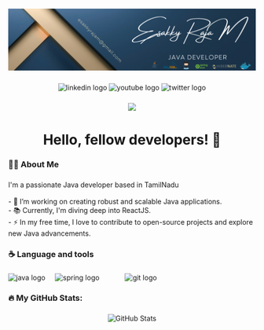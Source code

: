 ![logo](https://github.com/Esakkyrajam/Esakkyrajam/blob/main/Esakky%20Raja%20M%20(1).png)

###

<div align="center">
  <img src="https://img.shields.io/static/v1?message=LinkedIn&logo=linkedin&label=&color=0077B5&logoColor=white&labelColor=&style=for-the-badge" height="25" alt="linkedin logo"  />
  <img src="https://img.shields.io/static/v1?message=Youtube&logo=youtube&label=&color=FF0000&logoColor=white&labelColor=&style=for-the-badge" height="25" alt="youtube logo"  />
  <img src="https://img.shields.io/static/v1?message=Twitter&logo=twitter&label=&color=1DA1F2&logoColor=white&labelColor=&style=for-the-badge" height="25" alt="twitter logo"  />
</div>

###

<div align="center">
  <img src="https://visitor-badge.laobi.icu/badge?page_id=esakkyrajam.esakkyrajam&"  />
</div>

###

<h1 align="center">Hello, fellow developers! 👋</h1>

###

<h3 align="left">👩‍💻  About Me</h3>

###

<p align="left">I'm a passionate Java developer based in TamilNadu<br><br>- 🔭 I’m working on creating robust and scalable Java applications.<br>- 📚 Currently, I'm diving deep into ReactJS.<br>- ⚡ In my free time, I love to contribute to open-source projects and explore new Java advancements.</p>

###

<h3 align="left">☕ Language and tools</h3>

###

<div align="left">
  <img src="https://cdn.jsdelivr.net/gh/devicons/devicon/icons/java/java-original.svg" height="40" alt="java logo"  />
  <img width="12" />
  <img src="https://cdn.jsdelivr.net/gh/devicons/devicon/icons/spring/spring-original.svg" height="40" alt="spring logo"  />
  <img width="12" />
  
  <img width="12" />
  <img width="12" />
  <img src="https://cdn.jsdelivr.net/gh/devicons/devicon/icons/git/git-original.svg" height="40" alt="git logo"  />
  <!-- Add more Java-related tools and technologies as per your expertise -->
</div>

###

<h3 align="left">🔥 My GitHub Stats:</h3>

###

<div align="center">
  <img src="https://github-readme-stats.vercel.app/api?username=esakkyrajam&show_icons=true&count_private=true&theme=dark" alt="GitHub Stats" />
</div>

